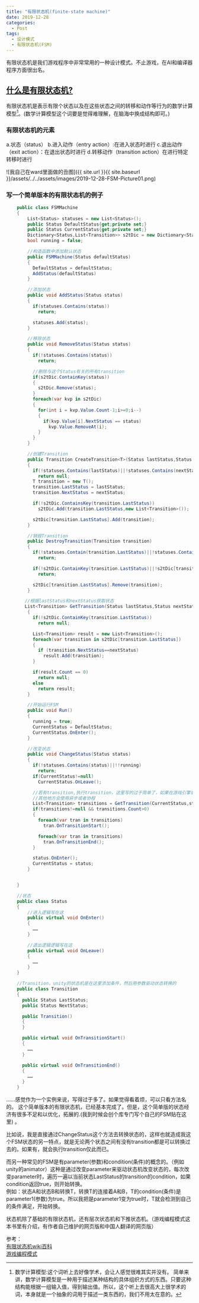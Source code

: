 ```yaml
---
title: "有限状态机(finite-state machine)"
date: 2019-12-28
categories:
  - Post
tags:
  - 设计模式
  - 有限状态机(FSM)
---
```

有限状态机是我们游戏程序中非常常用的一种设计模式。不止游戏，在AI和编译器程序方面很出名。  

## [什么是有限状态机?](https://zh.wikipedia.org/wiki/%E6%9C%89%E9%99%90%E7%8A%B6%E6%80%81%E6%9C%BA)

有限状态机是表示有限个状态以及在这些状态之间的转移和动作等行为的数学计算模型[^1]。(数学计算模型这个词要是觉得难理解，在脑海中换成结构即可。)  

### 有限状态机的元素

a.状态（status）
b.进入动作（entry action）:在进入状态时进行
c.退出动作（exit action）：在退出状态时进行
d.转移动作（transition action）在进行特定转移时进行  

![我自己在ward里面做的丑图]({{ site.url }}{{ site.baseurl }}/assets/../../assets/images/2019-12-28-FSM-Picture01.png)

### 写一个简单版本的有限状态机的例子

``` cs
    public class FSMMachine
    {
        List<Status> statuses = new List<Status>();
        public Status DefaultStatus{get;private set;}
        public Status CurrentStatus{get;private set;}
        Dictionary<Status,List<Transition>> s2tDic = new Dictionary<Status,List<Transition>>();
        bool running = false;

        //构造函数中添加默认状态
        public FSMMachine(Status defaultStatus)
        {
          DefaultStatus = defaultStatus;
          AddStatus(defaultStatus)
        }

        //添加状态
        public void AddStatus(Status status)
        {
          if(statuses.Contains(status))
            return;

          statuses.Add(status);
        }

        //移除状态
        public void RemoveStatus(Status status)
        {
          if(!statuses.Contains(status))
            return;

          //删除与这个Status有关的所有transition
          if(s2tDic.ContainKey(status))
          {
            s2tDic.Remove(status);
          }
          foreach(var kvp in s2tDic)
          {
            for(int i = kvp.Value.Count-1;i>=0;i--)
            {
              if(kvp.Value[i].NextStatus == status)
                kvp.Value.RemoveAt(i);
            }
          }
        }

        //创建Transition
        public Transition CreateTransition<T>(Status lastStatus,Status nextStatus) where T:Transition,new()
        {
          if(!statuses.Contains(lastStatus)||!statuses.Contains(nextStatus))
            return null;
          T transition = new T();
          transition.LastStatus = lastStatus;
          transition.NextStatus = nextStatus;

          if(!s2tDic.ContainsKey(transition.LastStatus))
            s2tDic.Add(transition.LastStatus,new List<Transition>());

          s2tDic[transition.LastStatus].Add(transition);
        }

        //销毁Transition
        public DestroyTransition(Transition transition)
        {
          if(!statuses.Contain(transition.LastStatus)||!statuses.Contain(transition.NextStatus))
            return;

          if(!s2tDic.ContainKey(transition.LastStatus)||!s2tDic[transition.LastStatus].Contain(transition))
            return;

          s2tDic[transition.LastStatus].Remove(transition);
        }

       //根据lastStatus和nextStatus获取状态
       List<Transition> GetTransition(Status lastStatus,Status nextStatus)
        {
          if(!s2tDic.ContainKey(transition.LastStatus))
            return null;

          List<Transition> result = new List<Transition>();
          foreach(var transition in s2tDic[transition.LastStatus])
          {
            if (transition.NextStatus==nextStatus)
              result.Add(transition);
          }

          if(result.Count == 0)
            return null;
          else
            return result;
        }

        //开始运行FSM
        public void Run()
        {
          running = true;
          CurrentStatus = DefaultStatus;
          CurrentStatus.OnEnter();
        }

        //改变状态
        public void ChangeStatus(Status status)
        {
          if(!statuses.Contains(status)||!!running)
            return;
          if(CurrentStatus!=null)
            CurrentStatus.OnLeave();

          //若有transition,执行transition，这里写的过于简单了，如果在游戏引擎或者在
          //其他地方会使用异步或者协程
          List<Transition> transitions = GetTransition(CurrentStatus,status);
          if(transitions!=null && transitions.Count>0)
          {
            foreach(var tran in transitions)
              tran.OnTransitionStart();

            foreach(var tran in transitions)
              tran.OnTransitionEnd();
          }

          status.OnEnter();
          CurrentStatus = status;
        }


    }

    //状态
    public class Status
    {
        //进入逻辑写在这
        public virtual void OnEnter()
        {
          ……
        }

        //退出逻辑逻辑写在这
        public virtual void OnLeave()
        {
          ……
        }
    }

    //Transition，unity的状态机是在这里添加条件，然后用参数驱动状态转换的
    public class Transition
    {
      public Status LastStatus;
      public Status NextStatus;

      public Transition()
      {
      }

      public virtual void OnTransitionStart()
      {
        ……
      }

      public virtual void OnTransitionEnd()
      {
        ……
      }
    }
```

……感觉作为一个实例来说，写得过于多了。如果觉得看着烦，可以只看方法名的。
这个简单版本的有限状态机，已经基本完成了。但是，这个简单版的状态经济有很多不足和以优化，拓展的.(我到时候会创个库专门写个自己的FSM贴在这里) 。  

比如说，我是直接通过ChangeStatus这个方法去转换状态的，这样也就造成我这个FSM状态的另一特点，就是无论两个状态之间有没有transition都是可以转换过去的。如果有，就会执行transition仅此而已。  

而另一种常见的FSM是有parameter(参数)和condition(条件)的概念的。（例如unity的animator）这种是通过改变parameter来驱动状态机改变状态的，每次改变parameter时，遍历一遍以当前状态LastStatus的transition的condition，如果condition返回true，则开始转换。  
例如：状态A和状态B和转换T，转换T的连接着A和B，T的condition(条件)是parameter1(参数)为true。所以我把是parameter1变为true时，T就会检测到自己的条件满足，开始转换。

状态机除了基础的有限状态机，还有层次状态机和下推状态机。（游戏编程模式这本书里有介绍，有作者自己维护的网页版和中国人翻译的网页版）

参考：  
[有限状态机wiki百科](https://zh.wikipedia.org/wiki/%E6%9C%89%E9%99%90%E7%8A%B6%E6%80%81%E6%9C%BA)  
[游戏编程模式](https://gpp.tkchu.me/state.html)

[^1]: 数学计算模型:这个词听上去好像学术，会让人感觉很难其实并没有。  简单来讲，数学计算模型是一种用于描述某种结构的具体组织方式的东西。只要这种结构能根据一组输入值，得到输出值。所以，这个听上去很高大上很学术的词，本身就是一个抽象的词用于描述一类东西的，我们不用太在意的。

